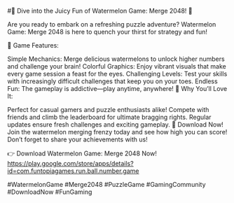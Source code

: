 #🚀 Dive into the Juicy Fun of Watermelon Game: Merge 2048! 🍉

Are you ready to embark on a refreshing puzzle adventure? Watermelon Game: Merge 2048 is here to quench your thirst for strategy and fun!

🍭 Game Features:

Simple Mechanics: Merge delicious watermelons to unlock higher numbers and challenge your brain!
Colorful Graphics: Enjoy vibrant visuals that make every game session a feast for the eyes.
Challenging Levels: Test your skills with increasingly difficult challenges that keep you on your toes.
Endless Fun: The gameplay is addictive—play anytime, anywhere!
🌟 Why You’ll Love It:

Perfect for casual gamers and puzzle enthusiasts alike!
Compete with friends and climb the leaderboard for ultimate bragging rights.
Regular updates ensure fresh challenges and exciting gameplay.
📲 Download Now! Join the watermelon merging frenzy today and see how high you can score! Don’t forget to share your achievements with us!

👉 Download Watermelon Game: Merge 2048 Now!
https://play.google.com/store/apps/details?id=com.funtopiagames.run.ball.number.game

#WatermelonGame #Merge2048 #PuzzleGame #GamingCommunity #DownloadNow #FunGaming
